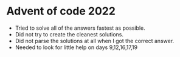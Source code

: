 # Advent of code 2022

- Tried to solve all of the answers fastest as possible.
- Did not try to create the cleanest solutions.
- Did not parse the solutions at all when I got the correct answer.
- Needed to look for little help on days 9,12,16,17,19